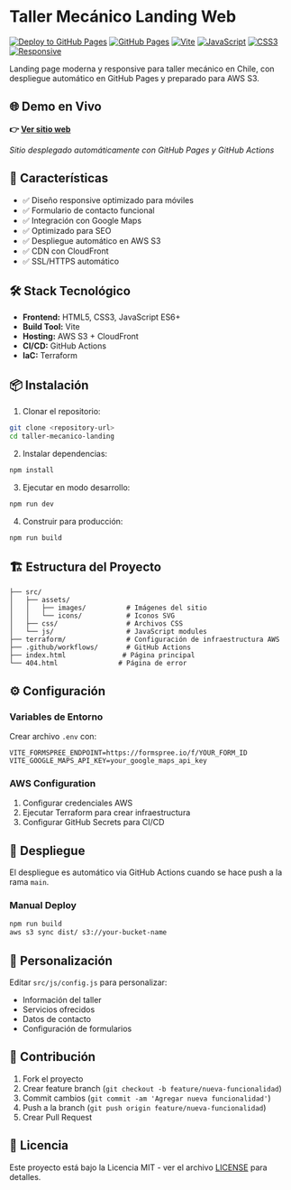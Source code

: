 # Taller Mecánico Landing Web

[![Deploy to GitHub Pages](https://github.com/juanpalacioscmd/taller-mecanico-landing/actions/workflows/deploy.yml/badge.svg)](https://github.com/juanpalacioscmd/taller-mecanico-landing/actions/workflows/deploy.yml)
[![GitHub Pages](https://img.shields.io/badge/GitHub%20Pages-Live-brightgreen)](https://juanpalacioscmd.github.io/taller-mecanico-landing/)
[![Vite](https://img.shields.io/badge/Vite-5.4.19-646CFF?logo=vite)](https://vitejs.dev/)
[![JavaScript](https://img.shields.io/badge/JavaScript-ES6+-F7DF1E?logo=javascript)](https://developer.mozilla.org/en-US/docs/Web/JavaScript)
[![CSS3](https://img.shields.io/badge/CSS3-Modern-1572B6?logo=css3)](https://developer.mozilla.org/en-US/docs/Web/CSS)
[![Responsive](https://img.shields.io/badge/Design-Responsive-blue)](https://developer.mozilla.org/en-US/docs/Learn/CSS/CSS_layout/Responsive_Design)

Landing page moderna y responsive para taller mecánico en Chile, con despliegue automático en GitHub Pages y preparado para AWS S3.

## 🌐 Demo en Vivo

**👉 [Ver sitio web](https://juanpalacioscmd.github.io/taller-mecanico-landing/)**

*Sitio desplegado automáticamente con GitHub Pages y GitHub Actions*

## 🚀 Características

- ✅ Diseño responsive optimizado para móviles
- ✅ Formulario de contacto funcional
- ✅ Integración con Google Maps
- ✅ Optimizado para SEO
- ✅ Despliegue automático en AWS S3
- ✅ CDN con CloudFront
- ✅ SSL/HTTPS automático

## 🛠️ Stack Tecnológico

- **Frontend:** HTML5, CSS3, JavaScript ES6+
- **Build Tool:** Vite
- **Hosting:** AWS S3 + CloudFront
- **CI/CD:** GitHub Actions
- **IaC:** Terraform

## 📦 Instalación

1. Clonar el repositorio:
```bash
git clone <repository-url>
cd taller-mecanico-landing
```

2. Instalar dependencias:
```bash
npm install
```

3. Ejecutar en modo desarrollo:
```bash
npm run dev
```

4. Construir para producción:
```bash
npm run build
```

## 🏗️ Estructura del Proyecto

```
├── src/
│   ├── assets/
│   │   ├── images/          # Imágenes del sitio
│   │   └── icons/           # Iconos SVG
│   ├── css/                 # Archivos CSS
│   └── js/                  # JavaScript modules
├── terraform/               # Configuración de infraestructura AWS
├── .github/workflows/       # GitHub Actions
├── index.html              # Página principal
└── 404.html               # Página de error
```

## ⚙️ Configuración

### Variables de Entorno

Crear archivo `.env` con:

```env
VITE_FORMSPREE_ENDPOINT=https://formspree.io/f/YOUR_FORM_ID
VITE_GOOGLE_MAPS_API_KEY=your_google_maps_api_key
```

### AWS Configuration

1. Configurar credenciales AWS
2. Ejecutar Terraform para crear infraestructura
3. Configurar GitHub Secrets para CI/CD

## 🚀 Despliegue

El despliegue es automático via GitHub Actions cuando se hace push a la rama `main`.

### Manual Deploy

```bash
npm run build
aws s3 sync dist/ s3://your-bucket-name
```

## 📝 Personalización

Editar `src/js/config.js` para personalizar:
- Información del taller
- Servicios ofrecidos
- Datos de contacto
- Configuración de formularios

## 🤝 Contribución

1. Fork el proyecto
2. Crear feature branch (`git checkout -b feature/nueva-funcionalidad`)
3. Commit cambios (`git commit -am 'Agregar nueva funcionalidad'`)
4. Push a la branch (`git push origin feature/nueva-funcionalidad`)
5. Crear Pull Request

## 📄 Licencia

Este proyecto está bajo la Licencia MIT - ver el archivo [LICENSE](LICENSE) para detalles.